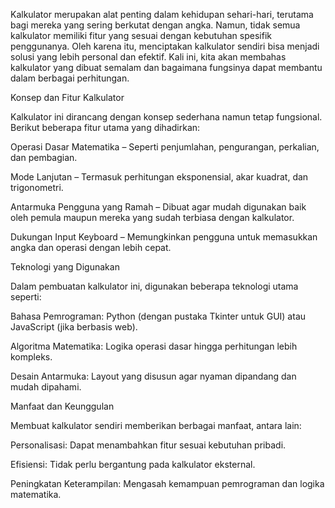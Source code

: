 Kalkulator merupakan alat penting dalam kehidupan sehari-hari, terutama bagi mereka yang sering berkutat dengan angka. Namun, tidak semua kalkulator memiliki fitur yang sesuai dengan kebutuhan spesifik penggunanya. Oleh karena itu, menciptakan kalkulator sendiri bisa menjadi solusi yang lebih personal dan efektif. Kali ini, kita akan membahas kalkulator yang dibuat semalam dan bagaimana fungsinya dapat membantu dalam berbagai perhitungan.

Konsep dan Fitur Kalkulator

Kalkulator ini dirancang dengan konsep sederhana namun tetap fungsional. Berikut beberapa fitur utama yang dihadirkan:

Operasi Dasar Matematika – Seperti penjumlahan, pengurangan, perkalian, dan pembagian.

Mode Lanjutan – Termasuk perhitungan eksponensial, akar kuadrat, dan trigonometri.

Antarmuka Pengguna yang Ramah – Dibuat agar mudah digunakan baik oleh pemula maupun mereka yang sudah terbiasa dengan kalkulator.

Dukungan Input Keyboard – Memungkinkan pengguna untuk memasukkan angka dan operasi dengan lebih cepat.

Teknologi yang Digunakan

Dalam pembuatan kalkulator ini, digunakan beberapa teknologi utama seperti:

Bahasa Pemrograman: Python (dengan pustaka Tkinter untuk GUI) atau JavaScript (jika berbasis web).

Algoritma Matematika: Logika operasi dasar hingga perhitungan lebih kompleks.

Desain Antarmuka: Layout yang disusun agar nyaman dipandang dan mudah dipahami.

Manfaat dan Keunggulan

Membuat kalkulator sendiri memberikan berbagai manfaat, antara lain:

Personalisasi: Dapat menambahkan fitur sesuai kebutuhan pribadi.

Efisiensi: Tidak perlu bergantung pada kalkulator eksternal.

Peningkatan Keterampilan: Mengasah kemampuan pemrograman dan logika matematika.
